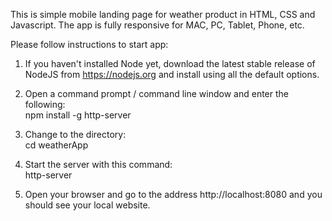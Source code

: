 This is simple mobile landing page for weather product in HTML, CSS and Javascript.
The app is fully responsive for MAC, PC, Tablet, Phone, etc.

Please follow instructions to start app:

1. If you haven't installed Node yet, download the latest stable release of NodeJS from https://nodejs.org and install using all the          default options.

2. Open a command prompt / command line window and enter the following:  
   npm install -g http-server
   
3. Change to the directory:  
   cd weatherApp
   
4. Start the server with this command:  
   http-server
   
5. Open your browser and go to the address http://localhost:8080 and you should see your local website. 
